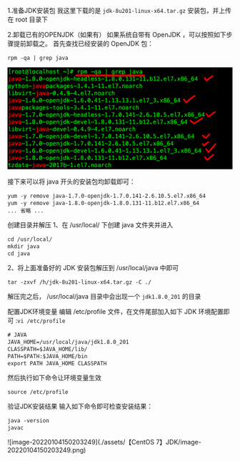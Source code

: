 1.准备JDK安装包 
 我这⾥下载的是 `jdk-8u201-linux-x64.tar.gz` 安装包，并上传在 root ⽬录下 

2.卸载已有的OPENJDK（如果有） 
 如果系统⾃带有 OpenJDK ，可以按照如下步骤提前卸载之。
⾸先查找已经安装的 OpenJDK 包：  

```plain
rpm -qa | grep java
```

![img](./assets/%E3%80%90CentOS%207%E3%80%91%E5%AE%89%E8%A3%85JDK/1639734597064-f3f9a074-fb78-4ded-8e57-91c1cbd22428.png)

接下来可以将 java 开头的安装包均卸载即可： 

```plain
yum -y remove java-1.7.0-openjdk-1.7.0.141-2.6.10.5.el7.x86_64
yum -y remove java-1.8.0-openjdk-1.8.0.131-11.b12.el7.x86_64
... 省略 ...
```



创建⽬录并解压 
 1、在 /usr/local/ 下创建 java ⽂件夹并进⼊  

```plain
cd /usr/local/
mkdir java
cd java
```

2、将上⾯准备好的 JDK 安装包解压到 /usr/local/java 中即可 

```plain
tar -zxvf /h/jdk-8u201-linux-x64.tar.gz -C ./
```

解压完之后， /usr/local/java ⽬录中会出现⼀个 `jdk1.8.0_201` 的⽬录 

配置JDK环境变量 
编辑 /etc/profile ⽂件，在⽂件尾部加⼊如下 JDK 环境配置即可 :`vi /etc/profile`

```plain
# JAVA
JAVA_HOME=/usr/local/java/jdk1.8.0_201
CLASSPATH=$JAVA_HOME/lib/
PATH=$PATH:$JAVA_HOME/bin
export PATH JAVA_HOME CLASSPATH
```

然后执⾏如下命令让环境变量⽣效 

```plain
source /etc/profile
```

验证JDK安装结果 
 输⼊如下命令即可检查安装结果：  

```plain
java -version
javac
```

![image-20220104150203249](./assets/【CentOS 7】JDK/image-20220104150203249.png)